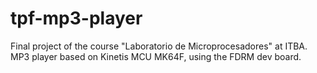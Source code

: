 # tpf-mp3-player
Final project of the course "Laboratorio de Microprocesadores" at ITBA. MP3 player based on Kinetis MCU MK64F, using the FDRM dev board. 

